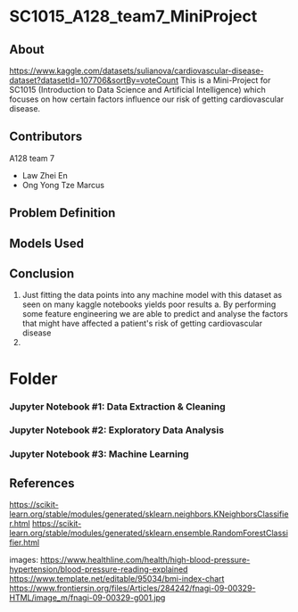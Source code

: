 # SC1015_A128_team7_MiniProject

## About
https://www.kaggle.com/datasets/sulianova/cardiovascular-disease-dataset?datasetId=107706&sortBy=voteCount
This is a Mini-Project for SC1015 (Introduction to Data Science and Artificial Intelligence) which focuses on how certain factors influence our risk of getting cardiovascular disease.

## Contributors
A128 team 7
- Law Zhei En
- Ong Yong Tze Marcus

## Problem Definition

## Models Used

## Conclusion
1. Just fitting the data points into any machine model with this dataset as seen on many kaggle notebooks yields poor results a. By performing some feature engineering we are able to predict and analyse the factors that might have affected a patient's risk of getting cardiovascular disease
2. 
# Folder
### Jupyter Notebook #1: Data Extraction & Cleaning

### Jupyter Notebook #2: Exploratory Data Analysis

### Jupyter Notebook #3: Machine Learning

## References
https://scikit-learn.org/stable/modules/generated/sklearn.neighbors.KNeighborsClassifier.html
https://scikit-learn.org/stable/modules/generated/sklearn.ensemble.RandomForestClassifier.html

images:
https://www.healthline.com/health/high-blood-pressure-hypertension/blood-pressure-reading-explained
https://www.template.net/editable/95034/bmi-index-chart
https://www.frontiersin.org/files/Articles/284242/fnagi-09-00329-HTML/image_m/fnagi-09-00329-g001.jpg

